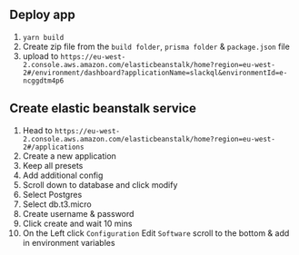 ## Deploy app

1. `yarn build`
2. Create zip file from the `build folder`, `prisma folder` & `package.json` file
3. upload to `https://eu-west-2.console.aws.amazon.com/elasticbeanstalk/home?region=eu-west-2#/environment/dashboard?applicationName=slackql&environmentId=e-ncggdtm4p6`

## Create elastic beanstalk service

1. Head to `https://eu-west-2.console.aws.amazon.com/elasticbeanstalk/home?region=eu-west-2#/applications`
2. Create a new application
3. Keep all presets
4. Add additional config
5. Scroll down to database and click modify
6. Select Postgres
7. Select db.t3.micro
8. Create username & password
9. Click create and wait 10 mins
10. On the Left click `Configuration` Edit `Software` scroll to the bottom & add in environment variables
